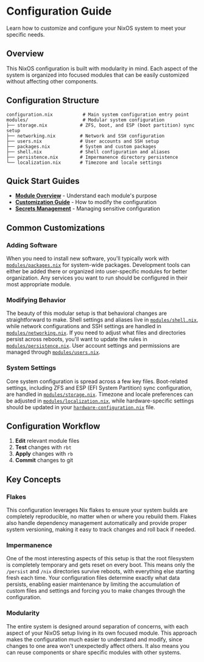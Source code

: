 # Configuration Guide

Learn how to customize and configure your NixOS system to meet your specific needs.

## Overview

This NixOS configuration is built with modularity in mind. Each aspect of the system is organized into focused modules that can be easily customized without affecting other components.

## Configuration Structure

```
configuration.nix           # Main system configuration entry point
modules/                    # Modular system configuration
├── storage.nix            # ZFS, boot, and ESP (boot partition) sync setup
├── networking.nix         # Network and SSH configuration
├── users.nix              # User accounts and SSH setup
├── packages.nix           # System and custom packages
├── shell.nix              # Shell configuration and aliases
├── persistence.nix        # Impermanence directory persistence
└── localization.nix       # Timezone and locale settings
```

## Quick Start Guides

- **[Module Overview](modules.md)** - Understand each module's purpose
- **[Customization Guide](customization.md)** - How to modify the configuration
- **[Secrets Management](secrets.md)** - Managing sensitive configuration

## Common Customizations

### Adding Software
When you need to install new software, you'll typically work with [`modules/packages.nix`](../../modules/packages.nix) for system-wide packages. Development tools can either be added there or organized into user-specific modules for better organization. Any services you want to run should be configured in their most appropriate module.

### Modifying Behavior
The beauty of this modular setup is that behavioral changes are straightforward to make. Shell settings and aliases live in [`modules/shell.nix`](../../modules/shell.nix), while network configurations and SSH settings are handled in [`modules/networking.nix`](../../modules/networking.nix). If you need to adjust what files and directories persist across reboots, you'll want to update the rules in [`modules/persistence.nix`](../../modules/persistence.nix). User account settings and permissions are managed through [`modules/users.nix`](../../modules/users.nix).

### System Settings
Core system configuration is spread across a few key files. Boot-related settings, including ZFS and ESP (EFI System Partition) sync configuration, are handled in [`modules/storage.nix`](../../modules/storage.nix). Timezone and locale preferences can be adjusted in [`modules/localization.nix`](../../modules/localization.nix), while hardware-specific settings should be updated in your [`hardware-configuration.nix`](../../hardware-configuration.nix) file.

## Configuration Workflow

1. **Edit** relevant module files
2. **Test** changes with `rbt`
3. **Apply** changes with `rb`
4. **Commit** changes to git

## Key Concepts

### Flakes
This configuration leverages Nix flakes to ensure your system builds are completely reproducible, no matter when or where you rebuild them. Flakes also handle dependency management automatically and provide proper system versioning, making it easy to track changes and roll back if needed.

### Impermanence
One of the most interesting aspects of this setup is that the root filesystem is completely temporary and gets reset on every boot. This means only the `/persist` and `/nix` directories survive reboots, with everything else starting fresh each time. Your configuration files determine exactly what data persists, enabling easier maintenance by limiting the accumulation of custom files and settings and forcing you to make changes through the configuration.

### Modularity
The entire system is designed around separation of concerns, with each aspect of your NixOS setup living in its own focused module. This approach makes the configuration much easier to understand and modify, since changes to one area won't unexpectedly affect others. It also means you can reuse components or share specific modules with other systems.

